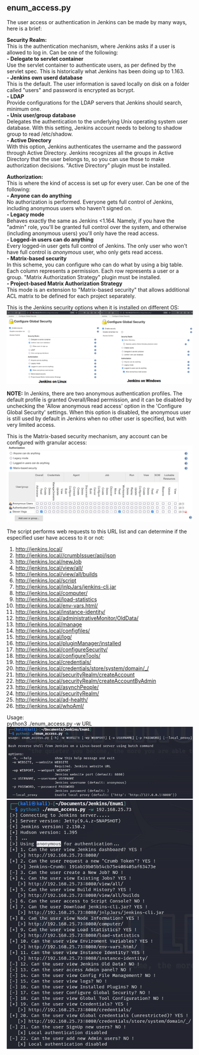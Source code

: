 ## enum_access.py
The user access or authentication in Jenkins can be made by many ways, here is a brief:

**Security Realm:**\
This is the authentication mechanism, where Jenkins asks if a user is allowed to log in. Can be one of the following:\
**- Delegate to servlet container**\
Use the servlet container to authenticate users, as per defined by the servlet spec. This is historically what Jenkins has been doing up to 1.163.\
**- Jenkins own userd database**\
This is the default. The user information is saved locally on disk on a folder called "users" and password is encrypted as bcrypt.\
**- LDAP**\
Provide configurations for the LDAP servers that Jenkins should search, minimum one.\
**- Unix user/group database**\
Delegates the authentication to the underlying Unix operating system user database. With this setting, Jenkins account needs to belong to shadow group to read /etc/shadow.\
**- Active Directory**\
With this option, Jenkins authenticates the username and the password through Active Directory. Jenkins recognizes all the groups in Active Directory that the user belongs to, so you can use those to make authorization decisions. "Active Directory" plugin must be installed.

**Authorization:**\
This is where the kind of access is set up for every user. Can be one of the following:\
**- Anyone can do anything**\
No authorization is performed. Everyone gets full control of Jenkins, including anonymous users who haven't signed on.\
**- Legacy mode**\
Behaves exactly the same as Jenkins <1.164. Namely, if you have the "admin" role, you'll be granted full control over the system, and otherwise (including anonymous users) you'll only have the read access.\
**- Logged-in users can do anything**\
Every logged-in user gets full control of Jenkins. The only user who won't have full control is *anonymous* user, who only gets read access.\
**- Matrix-based security**\
In this scheme, you can configure who can do what by using a big table. Each column represents a permission. Each row represents a user or a group. "Matrix Authorization Strategy" plugin must be installed.\
**- Project-based Matrix Authorization Strategy**\
This mode is an extension to "Matrix-based security" that allows additional ACL matrix to be defined for each project separately.

This is the Jenkins security options when it is installed on different OS:\
![global_security](https://github.com/stevenvegar/Jenkins_scripts/blob/main/enum_access.py/images/global_security.png)

**NOTE:** In Jenkins, there are two anonymous authentication profiles. The default profile is granted Overall/Read permission, and it can be disabled by unchecking the 'Allow anonymous read access' option in the 'Configure Global Security' settings. When this option is disabled, the anonymous user is still used by default in Jenkins when no other user is specified, but with very limited access.

This is the Matrix-based security mechanism, any account can be configured with granular access:\
![matrix_authorization](https://github.com/stevenvegar/Jenkins_scripts/blob/main/enum_access.py/images/matrix_authorization.png)

The script performs web requests to this URL list and can determine if the especified user have access to it or not:
1. http://jenkins.local/
2. http://jenkins.local//crumbIssuer/api/json
3. http://jenkins.local/newJob
4. http://jenkins.local/view/all/
5. http://jenkins.local/view/all/builds
6. http://jenkins.local/script
7. http://jenkins.local/jnlpJars/jenkins-cli.jar
8. http://jenkins.local/computer/
9. http://jenkins.local/load-statistics
10. http://jenkins.local/env-vars.html/
11. http://jenkins.local/instance-identity/
12. http://jenkins.local/administrativeMonitor/OldData/
13. http://jenkins.local/manage
14. http://jenkins.local/configfiles/
15. http://jenkins.local/log/
16. http://jenkins.local/pluginManager/installed
17. http://jenkins.local/configureSecurity/
18. http://jenkins.local/configureTools/
19. http://jenkins.local/credentials/
20. http://jenkins.local/credentials/store/system/domain/_/
21. http://jenkins.local/securityRealm/createAccount
22. http://jenkins.local/securityRealm/createAccountByAdmin
23. http://jenkins.local/asynchPeople/
24. http://jenkins.local/securityRealm/
25. http://jenkins.local/ad-health/
26. http://jenkins.local/whoAmI/

Usage:\
python3 ./enum_access.py -w URL
![enum_access_1](https://github.com/stevenvegar/Jenkins_scripts/blob/main/enum_access.py/images/enum_access_1.png)
![enum_access_2](https://github.com/stevenvegar/Jenkins_scripts/blob/main/enum_access.py/images/enum_access_2.png)
